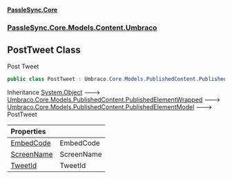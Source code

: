 #### [PassleSync.Core](index.md 'index')
### [PassleSync.Core.Models.Content.Umbraco](PassleSync.Core.Models.Content.Umbraco.md 'PassleSync.Core.Models.Content.Umbraco')

## PostTweet Class

Post Tweet

```csharp
public class PostTweet : Umbraco.Core.Models.PublishedContent.PublishedElementModel
```

Inheritance [System.Object](https://docs.microsoft.com/en-us/dotnet/api/System.Object 'System.Object') &#129106; [Umbraco.Core.Models.PublishedContent.PublishedElementWrapped](https://docs.microsoft.com/en-us/dotnet/api/Umbraco.Core.Models.PublishedContent.PublishedElementWrapped 'Umbraco.Core.Models.PublishedContent.PublishedElementWrapped') &#129106; [Umbraco.Core.Models.PublishedContent.PublishedElementModel](https://docs.microsoft.com/en-us/dotnet/api/Umbraco.Core.Models.PublishedContent.PublishedElementModel 'Umbraco.Core.Models.PublishedContent.PublishedElementModel') &#129106; PostTweet

| Properties | |
| :--- | :--- |
| [EmbedCode](PassleSync.Core.Models.Content.Umbraco.PostTweet.EmbedCode.md 'PassleSync.Core.Models.Content.Umbraco.PostTweet.EmbedCode') | EmbedCode |
| [ScreenName](PassleSync.Core.Models.Content.Umbraco.PostTweet.ScreenName.md 'PassleSync.Core.Models.Content.Umbraco.PostTweet.ScreenName') | ScreenName |
| [TweetId](PassleSync.Core.Models.Content.Umbraco.PostTweet.TweetId.md 'PassleSync.Core.Models.Content.Umbraco.PostTweet.TweetId') | TweetId |
